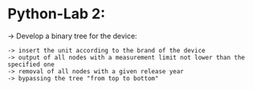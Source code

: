 # Python-Lab 2:
-> Develop a binary tree for the device:

    -> insert the unit according to the brand of the device
    -> output of all nodes with a measurement limit not lower than the specified one
    -> removal of all nodes with a given release year
    -> bypassing the tree "from top to bottom"
